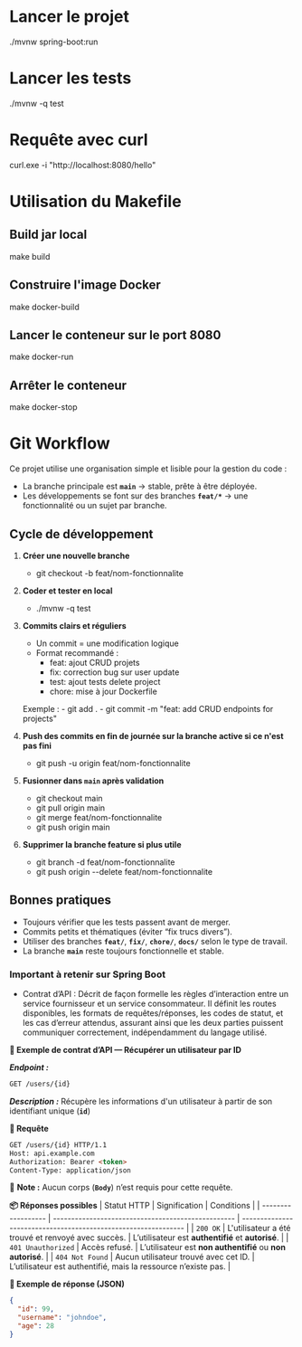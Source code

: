 # Lancer le projet
./mvnw spring-boot:run

# Lancer les tests
./mvnw -q test

# Requête avec curl
curl.exe -i "http://localhost:8080/hello"

# Utilisation du Makefile
## Build jar local
make build

## Construire l'image Docker
make docker-build

## Lancer le conteneur sur le port 8080
make docker-run

## Arrêter le conteneur
make docker-stop

# Git Workflow
Ce projet utilise une organisation simple et lisible pour la gestion du code :
- La branche principale est **`main`** → stable, prête à être déployée.
- Les développements se font sur des branches **`feat/*`** → une fonctionnalité ou un sujet par branche.

## Cycle de développement

1. **Créer une nouvelle branche**
    - git checkout -b feat/nom-fonctionnalite

2. **Coder et tester en local**
    - ./mvnw -q test

3. **Commits clairs et réguliers**
    - Un commit = une modification logique
    - Format recommandé :
        - feat: ajout CRUD projets
        - fix: correction bug sur user update
        - test: ajout tests delete project
        - chore: mise à jour Dockerfile
    
    Exemple :
        - git add .
        - git commit -m "feat: add CRUD endpoints for projects"

4. **Push des commits en fin de journée sur la branche active si ce n'est pas fini**
    - git push -u origin feat/nom-fonctionnalite

5. **Fusionner dans **`main`** après validation**
    - git checkout main
    - git pull origin main
    - git merge feat/nom-fonctionnalite
    - git push origin main

6. **Supprimer la branche feature si plus utile**
    - git branch -d feat/nom-fonctionnalite
    - git push origin --delete feat/nom-fonctionnalite

## **Bonnes pratiques**
- Toujours vérifier que les tests passent avant de merger.
- Commits petits et thématiques (éviter “fix trucs divers”).
- Utiliser des branches **`feat/`**, **`fix/`**, **`chore/`**, **`docs/`** selon le type de travail.
- La branche **`main`** reste toujours fonctionnelle et stable.

### **Important à retenir sur Spring Boot**
- Contrat d’API : Décrit de façon formelle les règles d’interaction entre un service fournisseur et un service consommateur.
Il définit les routes disponibles, les formats de requêtes/réponses, les codes de statut, et les cas d’erreur attendus, assurant ainsi que les deux parties puissent communiquer correctement, indépendamment du langage utilisé.

**📘 Exemple de contrat d’API — Récupérer un utilisateur par ID**

***Endpoint :***
```bash
GET /users/{id}
```

***Description :***
Récupère les informations d'un utilisateur à partir de son identifiant unique (**`id`**)

**📨 Requête**
```html
GET /users/{id} HTTP/1.1
Host: api.example.com
Authorization: Bearer <token>
Content-Type: application/json
```
💬 **Note :** Aucun corps (**`Body`**) n’est requis pour cette requête.

**📦 Réponses possibles**
| Statut HTTP        | Signification                                      | Conditions                                                     |
| ------------------ | -------------------------------------------------- | -------------------------------------------------------------- |
| `200 OK`           | L'utilisateur a été trouvé et renvoyé avec succès. | L’utilisateur est **authentifié** et **autorisé**.             |
| `401 Unauthorized` | Accès refusé.                                      | L’utilisateur est **non authentifié** ou **non autorisé**.     |
| `404 Not Found`    | Aucun utilisateur trouvé avec cet ID.              | L’utilisateur est authentifié, mais la ressource n’existe pas. |

**🧾 Exemple de réponse (JSON)**
```json
{
  "id": 99,
  "username": "johndoe",
  "age": 28
}
```